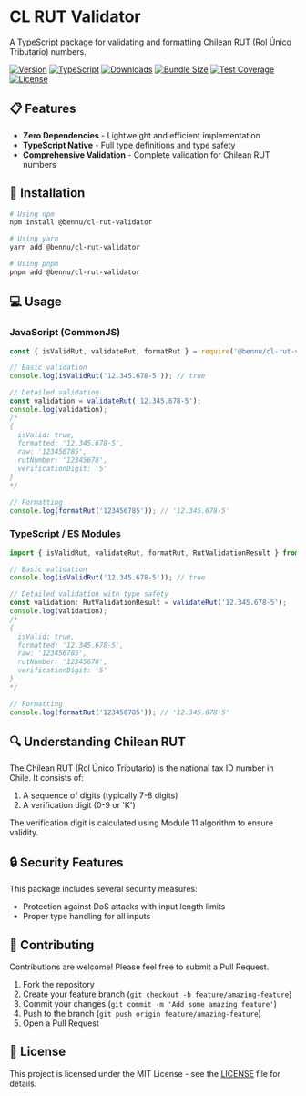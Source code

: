 # CL RUT Validator

A TypeScript package for validating and formatting Chilean RUT (Rol Único Tributario) numbers.

[![Version](https://img.shields.io/npm/v/cl-rut-validator?logo=npm)](https://www.npmjs.com/bennu/cl-rut-validator)
[![TypeScript](https://img.shields.io/badge/TypeScript-5-3178C6?logo=typescript)](https://www.typescriptlang.org/)
[![Downloads](https://img.shields.io/npm/dm/bennucl-rut-validator)](https://www.npmjs.com/bennu/cl-rut-validator)
[![Bundle Size](https://img.shields.io/bundlephobia/minzip/cl-rut-validator)](https://bundlephobia.com/bennu/cl-rut-validator)
[![Test Coverage](https://img.shields.io/badge/coverage-100%25-brightgreen)](https://github.com/bennu/cl-rut-validator)
[![License](https://img.shields.io/badge/license-MIT-blue.svg?logo=opensourceinitiative)](https://opensource.org/license/mit)

## 📋 Features

- **Zero Dependencies** - Lightweight and efficient implementation
- **TypeScript Native** - Full type definitions and type safety
- **Comprehensive Validation** - Complete validation for Chilean RUT numbers

## 🚀 Installation

```bash
# Using npm
npm install @bennu/cl-rut-validator

# Using yarn
yarn add @bennu/cl-rut-validator

# Using pnpm
pnpm add @bennu/cl-rut-validator
```

## 💻 Usage

### JavaScript (CommonJS)

```javascript
const { isValidRut, validateRut, formatRut } = require('@bennu/cl-rut-validator');

// Basic validation
console.log(isValidRut('12.345.678-5')); // true

// Detailed validation
const validation = validateRut('12.345.678-5');
console.log(validation);
/*
{
  isValid: true,
  formatted: '12.345.678-5',
  raw: '123456785',
  rutNumber: '12345678',
  verificationDigit: '5'
}
*/

// Formatting
console.log(formatRut('123456785')); // '12.345.678-5'
```

### TypeScript / ES Modules

```typescript
import { isValidRut, validateRut, formatRut, RutValidationResult } from '@bennu/cl-rut-validator';

// Basic validation
console.log(isValidRut('12.345.678-5')); // true

// Detailed validation with type safety
const validation: RutValidationResult = validateRut('12.345.678-5');
console.log(validation);
/*
{
  isValid: true,
  formatted: '12.345.678-5',
  raw: '123456785',
  rutNumber: '12345678',
  verificationDigit: '5'
}
*/

// Formatting
console.log(formatRut('123456785')); // '12.345.678-5'
```

## 🔍 Understanding Chilean RUT

The Chilean RUT (Rol Único Tributario) is the national tax ID number in Chile. It consists of:

1. A sequence of digits (typically 7-8 digits)
2. A verification digit (0-9 or 'K')

The verification digit is calculated using Module 11 algorithm to ensure validity.

## 🔒 Security Features

This package includes several security measures:

- Protection against DoS attacks with input length limits
- Proper type handling for all inputs

## 🤝 Contributing

Contributions are welcome! Please feel free to submit a Pull Request.

1. Fork the repository
2. Create your feature branch (`git checkout -b feature/amazing-feature`)
3. Commit your changes (`git commit -m 'Add some amazing feature'`)
4. Push to the branch (`git push origin feature/amazing-feature`)
5. Open a Pull Request

## 📝 License

This project is licensed under the MIT License - see the [LICENSE](LICENSE) file for details.